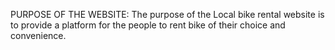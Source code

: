 PURPOSE OF THE WEBSITE:
The purpose of the Local bike rental website is to provide a platform for the people to rent bike of their choice and convenience.
